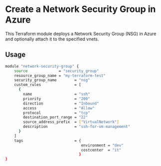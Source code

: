 # Create a Network Security Group in Azure

This Terraform module deploys a Network Security Group (NSG) in Azure and optionally attach it to the specified vnets.

## Usage

```bash
module "network-security-group" {
    source              = "security_group"
    resource_group_name = "my-terraform-test"
    security_group_name        = "nsg"
    custom_rules               = [
      {
        name                   = "ssh"
        priority               = "200"
        direction              = "Inbound"
        access                 = "Allow"
        protocol               = "tcp"
        destination_port_range = "22"
        source_address_prefix  = ["VirtualNetwork"]
        description            = "ssh-for-vm-management"
      }
    ]
    tags                       = {
                                  environment = "dev"
                                  costcenter  = "it"
                                 }
}
```
